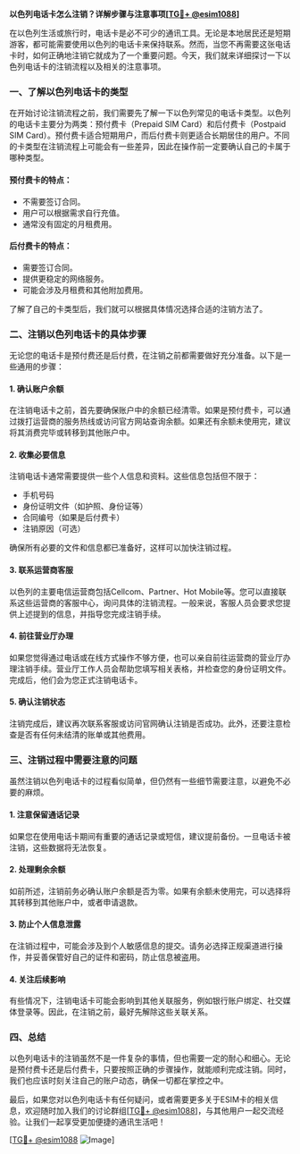 **以色列电话卡怎么注销？详解步骤与注意事项[[TG💪+ @esim1088](https://t.me/s/esim1088)]**

在以色列生活或旅行时，电话卡是必不可少的通讯工具。无论是本地居民还是短期游客，都可能需要使用以色列的电话卡来保持联系。然而，当您不再需要这张电话卡时，如何正确地注销它就成为了一个重要问题。今天，我们就来详细探讨一下以色列电话卡的注销流程以及相关的注意事项。

### 一、了解以色列电话卡的类型

在开始讨论注销流程之前，我们需要先了解一下以色列常见的电话卡类型。以色列的电话卡主要分为两类：预付费卡（Prepaid SIM Card）和后付费卡（Postpaid SIM Card）。预付费卡适合短期用户，而后付费卡则更适合长期居住的用户。不同的卡类型在注销流程上可能会有一些差异，因此在操作前一定要确认自己的卡属于哪种类型。

#### 预付费卡的特点：
- 不需要签订合同。
- 用户可以根据需求自行充值。
- 通常没有固定的月租费用。

#### 后付费卡的特点：
- 需要签订合同。
- 提供更稳定的网络服务。
- 可能会涉及月租费和其他附加费用。

了解了自己的卡类型后，我们就可以根据具体情况选择合适的注销方法了。

### 二、注销以色列电话卡的具体步骤

无论您的电话卡是预付费还是后付费，在注销之前都需要做好充分准备。以下是一些通用的步骤：

#### 1. 确认账户余额
在注销电话卡之前，首先要确保账户中的余额已经清零。如果是预付费卡，可以通过拨打运营商的服务热线或访问官方网站查询余额。如果还有余额未使用完，建议将其消费完毕或转移到其他账户中。

#### 2. 收集必要信息
注销电话卡通常需要提供一些个人信息和资料。这些信息包括但不限于：
- 手机号码
- 身份证明文件（如护照、身份证等）
- 合同编号（如果是后付费卡）
- 注销原因（可选）

确保所有必要的文件和信息都已准备好，这样可以加快注销过程。

#### 3. 联系运营商客服
以色列的主要电信运营商包括Cellcom、Partner、Hot Mobile等。您可以直接联系这些运营商的客服中心，询问具体的注销流程。一般来说，客服人员会要求您提供上述提到的信息，并指导您完成注销手续。

#### 4. 前往营业厅办理
如果您觉得通过电话或在线方式操作不够方便，也可以亲自前往运营商的营业厅办理注销手续。营业厅工作人员会帮助您填写相关表格，并检查您的身份证明文件。完成后，他们会为您正式注销电话卡。

#### 5. 确认注销状态
注销完成后，建议再次联系客服或访问官网确认注销是否成功。此外，还要注意检查是否有任何未结清的账单或其他费用。

### 三、注销过程中需要注意的问题

虽然注销以色列电话卡的过程看似简单，但仍然有一些细节需要注意，以避免不必要的麻烦。

#### 1. 注意保留通话记录
如果您在使用电话卡期间有重要的通话记录或短信，建议提前备份。一旦电话卡被注销，这些数据将无法恢复。

#### 2. 处理剩余余额
如前所述，注销前务必确认账户余额是否为零。如果有余额未使用完，可以选择将其转移到其他账户中，或者申请退款。

#### 3. 防止个人信息泄露
在注销过程中，可能会涉及到个人敏感信息的提交。请务必选择正规渠道进行操作，并妥善保管好自己的证件和密码，防止信息被盗用。

#### 4. 关注后续影响
有些情况下，注销电话卡可能会影响到其他关联服务，例如银行账户绑定、社交媒体登录等。因此，在注销之前，最好先解除这些关联关系。

### 四、总结

以色列电话卡的注销虽然不是一件复杂的事情，但也需要一定的耐心和细心。无论是预付费卡还是后付费卡，只要按照正确的步骤操作，就能顺利完成注销。同时，我们也应该时刻关注自己的账户动态，确保一切都在掌控之中。

最后，如果您对以色列电话卡有任何疑问，或者需要更多关于ESIM卡的相关信息，欢迎随时加入我们的讨论群组[[TG💪+ @esim1088](https://t.me/s/esim1088)]，与其他用户一起交流经验。让我们一起享受更加便捷的通讯生活吧！

[[TG💪+ @esim1088](https://t.me/s/esim1088) ![Image](https://i.postimg.cc/4NQfJmqS/Snipaste-2025-05-13-00-14-12.png)]